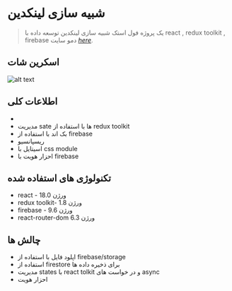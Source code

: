 # شبیه سازی لینکدین
> یک پروژه فول استک شبیه سازی لینکدین توسعه داده با react , redux toolkit , firebase
> دمو سایت [_here_](https://linkdin-rt.netlify.app/).

## اسکرین شات

![alt text](https://i.ibb.co/0X8xQX4/Capture.png)



## اطلاعات کلی

-  
- مدیریت sate ها با استفاده از redux toolkit
- بک اند با استفاده از firebase
- ریسپانسیو
- اسیتایل با css module
- احزار هویت با firebase  



## تکنولوژی های استفاده شده

- react - ورژن 18.0
- redux toolkit- ورژن 1.8
- firebase - ورژن 9.6
- react-router-dom  6.3 ورژن


## چالش ها


- اپلود فایل با استفاده از firebase/storage
- استفاده از firestore برای ذخیره داده ها
- مدیریت states با react tolkit و در خواست های async
- احزار هویت


